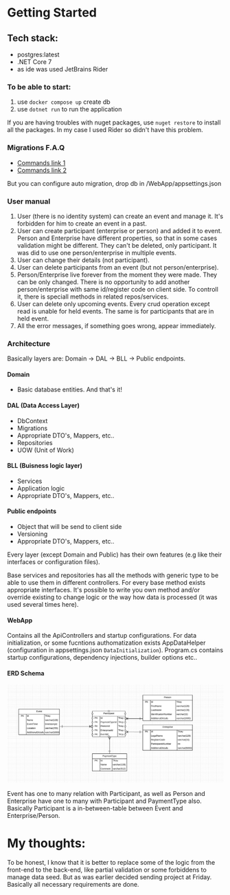 # Getting Started

## Tech stack:
- postgres:latest
- .NET Core 7
- as ide was used JetBrains Rider

### To be able to start:
1. use `docker compose up` create db
2. use `dotnet run` to run the application

If you are having troubles with nuget packages, use `nuget restore` to install all the packages. In my case I used Rider so didn't have this problem. 

### Migrations F.A.Q
- [Commands link 1](nullam/nullam-application/App.DAL.EF/README.md)
- [Commands link 2](https://github.com/allerk/nullam/blob/main/nullam-application/App.DAL.EF/README.md)

But you can configure auto migration, drop db in /WebApp/appsettings.json

### User manual
1. User (there is no identity system) can create an event and manage it. It's forbidden for him to create an event in a past.
2. User can create participant (enterprise or person) and added it to event. Person and Enterprise have different properties, so that in some cases validation might be different. They can't be deleted, only participant. It was did to use one person/enterprise in multiple events.
3. User can change their details (not participant).
4. User can delete participants from an event (but not person/enterprise).
5. Person/Enterprise live forever from the moment they were made. They can be only changed. There is no opportunity to add another person/enterprise with same id/register code on client side. To controll it, there is speciall methods in related repos/services.
6. User can delete only upcoming events. Every crud operation except read is unable for held events. The same is for participants that are in held event.
7. All the error messages, if something goes wrong, appear immediately.

### Architecture

Basically layers are: Domain -> DAL -> BLL -> Public endpoints.

#### Domain
- Basic database entities. And that's it!
#### DAL (Data Access Layer)
- DbContext
- Migrations
- Appropriate DTO's, Mappers, etc..
- Repositories
- UOW (Unit of Work)
#### BLL (Buisness logic layer)
- Services
- Application logic
- Appropriate DTO's, Mappers, etc..
#### Public endpoints
- Object that will be send to client side
- Versioning
- Appropriate DTO's, Mappers, etc..

Every layer (except Domain and Public) has their own features (e.g like their interfaces or configuration files).

Base services and repositories has all the methods with generic type to be able to use them in different controllers. For every base method exists appropriate interfaces. It's possible to write you own method and/or override existing to change logic or the way how data is processed (it was used several times here).

#### WebApp
Contains all the ApiControllers and startup configurations. For data initialization, or some fucntions authomatization exists AppDataHelper (configuration in appsettings.json `DataInitialization`). Program.cs contains startup configurations, dependency injections, builder options etc..

#### ERD Schema
![alt text](https://github.com/allerk/nullam/blob/main/nullam-application/erd.png?raw=true)

Event has one to many relation with Participant, as well as Person and Enterprise have one to many with Participant and PaymentType also. Basically Participant is a in-between-table between Event and Enterprise/Person.

# My thoughts:
To be honest, I know that it is better to replace some of the logic from the front-end to the back-end, like partial validation or some forbiddens to manage data seed. But as was earlier decided sending project at Friday. Basically all necessary requirements are done.
